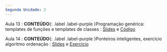 ```yaml
---
Segunda Unidade: 2
---
```


Aula 13
: **CONTEÚDO**{: .label .label-purple }Programação genérica: templates de funções e templates de classes
  : [Slides](assets/aulas/aula_13.pdf) e [Código](assets/aulas/aula13-codigos.zip)

Aula 14
: **CONTEÚDO**{: .label .label-purple }Ponteiros inteligentes, exercício algoritmo ordenação
  : [Slides](assets/aulas/aula_11.pdf) e [Exercício](assets/aulas/exercicio_aula14.pdf) 
